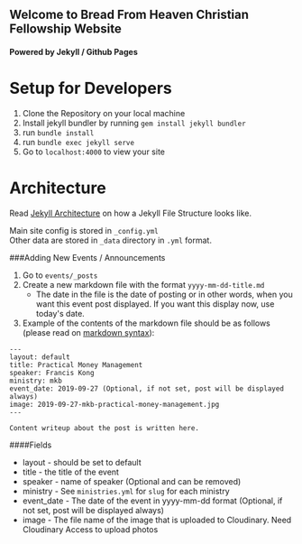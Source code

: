 ## Welcome to Bread From Heaven Christian Fellowship Website
#### Powered by Jekyll / Github Pages

Setup for Developers
====================
1. Clone the Repository on your local machine
2. Install jekyll bundler by running `gem install jekyll bundler`
3. run `bundle install`
4. run `bundle exec jekyll serve`
5. Go to `localhost:4000` to view your site


Architecture
====================
Read [Jekyll Architecture](https://jekyllrb.com/docs/structure/) on how a Jekyll File Structure looks like.

Main site config is stored in `_config.yml`  
Other data are stored in `_data` directory in `.yml` format. 

###Adding New Events / Announcements
1. Go to `events/_posts`
2. Create a new markdown file with the format `yyyy-mm-dd-title.md`
    * The date in the file is the date of posting or in other words, when you want this event post displayed. If you want this display now, use today's date.
3. Example of the contents of the markdown file should be as follows (please read on [markdown syntax](https://www.markdownguide.org/basic-syntax/)):
```
---
layout: default
title: Practical Money Management 
speaker: Francis Kong
ministry: mkb
event_date: 2019-09-27 (Optional, if not set, post will be displayed always)
image: 2019-09-27-mkb-practical-money-management.jpg 
---

Content writeup about the post is written here. 
```

####Fields
 * layout - should be set to default
 * title - the title of the event
 * speaker - name of speaker (Optional and can be removed)
 * ministry - See `ministries.yml` for `slug` for each ministry
 * event_date - The date of the event in yyyy-mm-dd format (Optional, if not set, post will be displayed always)
 * image - The file name of the image that is uploaded to Cloudinary. Need Cloudinary Access to upload photos